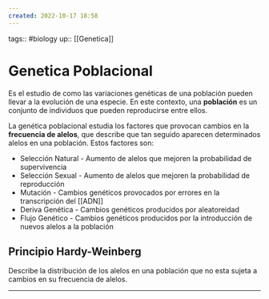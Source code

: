 ```yaml
---
created: 2022-10-17 18:58
---
```

tags:: #biology 
up:: [[Genetica]]
# Genetica Poblacional
Es el estudio de como las variaciones genéticas de una población pueden llevar a la evolución de una especie. En este contexto, una **población** es un conjunto de individuos que pueden reproducirse entre ellos.

La genética poblacional estudia los factores que provocan cambios en la **frecuencia de alelos**, que describe que tan seguido aparecen determinados alelos en una población. Estos factores son:
- Selección Natural - Aumento de alelos que mejoren la probabilidad de supervivencia
- Selección Sexual - Aumento de alelos que mejoren la probabilidad de reproducción
- Mutación - Cambios genéticos provocados por errores en la transcripción del [[ADN]]
- Deriva Genética - Cambios genéticos producidos por aleatoreidad
- Flujo Genético - Cambios genéticos producidos por la introducción de nuevos alelos a la población

## Principio Hardy-Weinberg
Describe la distribución de los alelos en una población que no esta sujeta a cambios en su frecuencia de alelos.
___
